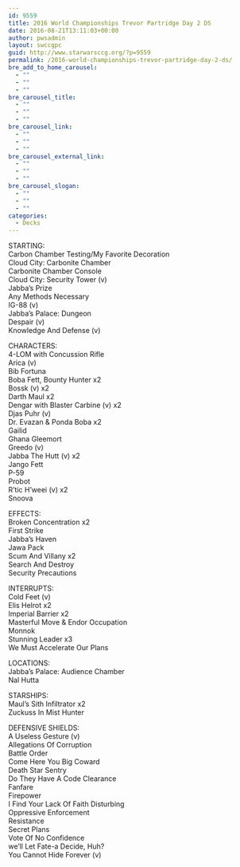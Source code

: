 ```yaml
---
id: 9559
title: 2016 World Championships Trevor Partridge Day 2 DS
date: 2016-08-21T13:11:03+00:00
author: pwsadmin
layout: swccgpc
guid: http://www.starwarsccg.org/?p=9559
permalink: /2016-world-championships-trevor-partridge-day-2-ds/
bre_add_to_home_carousel:
  - ""
  - ""
  - ""
bre_carousel_title:
  - ""
  - ""
  - ""
bre_carousel_link:
  - ""
  - ""
  - ""
bre_carousel_external_link:
  - ""
  - ""
  - ""
bre_carousel_slogan:
  - ""
  - ""
  - ""
categories:
  - Decks
---
```

STARTING:  
Carbon Chamber Testing/My Favorite Decoration  
Cloud City: Carbonite Chamber  
Carbonite Chamber Console  
Cloud City: Security Tower (v)  
Jabba&#8217;s Prize  
Any Methods Necessary  
IG-88 (v)  
Jabba&#8217;s Palace: Dungeon  
Despair (v)  
Knowledge And Defense (v)

CHARACTERS:  
4-LOM with Concussion Rifle  
Arica (v)  
Bib Fortuna  
Boba Fett, Bounty Hunter x2  
Bossk (v) x2  
Darth Maul x2  
Dengar with Blaster Carbine (v) x2  
Djas Puhr (v)  
Dr. Evazan & Ponda Boba x2  
Gailid  
Ghana Gleemort  
Greedo (v)  
Jabba The Hutt (v) x2  
Jango Fett  
P-59  
Probot  
R&#8217;tic H&#8217;weei (v) x2  
Snoova

EFFECTS:  
Broken Concentration x2  
First Strike  
Jabba&#8217;s Haven  
Jawa Pack  
Scum And Villany x2  
Search And Destroy  
Security Precautions

INTERRUPTS:  
Cold Feet (v)  
Elis Helrot x2  
Imperial Barrier x2  
Masterful Move & Endor Occupation  
Monnok  
Stunning Leader x3  
We Must Accelerate Our Plans

LOCATIONS:  
Jabba&#8217;s Palace: Audience Chamber  
Nal Hutta

STARSHIPS:  
Maul&#8217;s Sith Infiltrator x2  
Zuckuss In Mist Hunter

DEFENSIVE SHIELDS:  
A Useless Gesture (v)  
Allegations Of Corruption  
Battle Order  
Come Here You Big Coward  
Death Star Sentry  
Do They Have A Code Clearance  
Fanfare  
Firepower  
I Find Your Lack Of Faith Disturbing  
Oppressive Enforcement  
Resistance  
Secret Plans  
Vote Of No Confidence  
we&#8217;ll Let Fate-a Decide, Huh?  
You Cannot Hide Forever (v)
